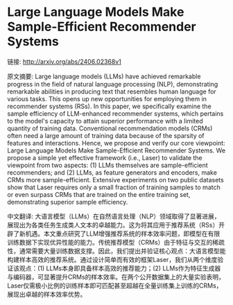 # Large Language Models Make Sample-Efficient Recommender Systems

链接: http://arxiv.org/abs/2406.02368v1

原文摘要:
Large language models (LLMs) have achieved remarkable progress in the field
of natural language processing (NLP), demonstrating remarkable abilities in
producing text that resembles human language for various tasks. This opens up
new opportunities for employing them in recommender systems (RSs). In this
paper, we specifically examine the sample efficiency of LLM-enhanced
recommender systems, which pertains to the model's capacity to attain superior
performance with a limited quantity of training data. Conventional
recommendation models (CRMs) often need a large amount of training data because
of the sparsity of features and interactions. Hence, we propose and verify our
core viewpoint: Large Language Models Make Sample-Efficient Recommender
Systems. We propose a simple yet effective framework (i.e., Laser) to validate
the viewpoint from two aspects: (1) LLMs themselves are sample-efficient
recommenders; and (2) LLMs, as feature generators and encoders, make CRMs more
sample-efficient. Extensive experiments on two public datasets show that Laser
requires only a small fraction of training samples to match or even surpass
CRMs that are trained on the entire training set, demonstrating superior sample
efficiency.

中文翻译:
大语言模型（LLMs）在自然语言处理（NLP）领域取得了显著进展，展现出为各类任务生成类人文本的卓越能力。这为将其应用于推荐系统（RSs）开辟了新机遇。本文重点研究了LLM增强推荐系统的样本效率问题，即模型在有限训练数据下实现优异性能的能力。传统推荐模型（CRMs）由于特征与交互的稀疏性，通常需要大量训练数据支撑。因此，我们提出并验证核心观点：大语言模型能构建样本高效的推荐系统。通过设计简单而有效的框架Laser，我们从两个维度验证该观点：(1) LLMs本身即具备样本高效的推荐能力；(2) LLMs作为特征生成器与编码器，可显著提升CRMs的样本效率。在两个公开数据集上的大量实验表明，Laser仅需极小比例的训练样本即可匹配甚至超越在全量训练集上训练的CRMs，展现出卓越的样本效率优势。
